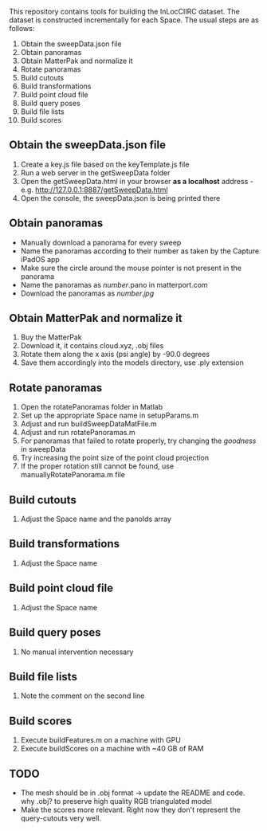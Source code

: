 This repository contains tools for building the InLocCIIRC dataset.
The dataset is constructed incrementally for each Space.
The usual steps are as follows:

1. Obtain the sweepData.json file
2. Obtain panoramas
3. Obtain MatterPak and normalize it
4. Rotate panoramas
5. Build cutouts
6. Build transformations
7. Build point cloud file
8. Build query poses
9. Build file lists
10. Build scores

## Obtain the sweepData.json file
1. Create a key.js file based on the keyTemplate.js file
2. Run a web server in the getSweepData folder
3. Open the getSweepData.html in your browser **as a localhost** address - e.g. http://127.0.0.1:8887/getSweepData.html
4. Open the console, the sweepData.json is being printed there

## Obtain panoramas
* Manually download a panorama for every sweep
* Name the panoramas according to their number as taken by the Capture iPadOS app
* Make sure the circle around the mouse pointer is not present in the panorama
* Name the panoramas as *number*.pano in matterport.com
* Download the panoramas as *number.jpg*

## Obtain MatterPak and normalize it
1. Buy the MatterPak
2. Download it, it contains cloud.xyz, .obj files
3. Rotate them along the x axis (psi angle) by -90.0 degrees
4. Save them accordingly into the models directory, use .ply extension

## Rotate panoramas
1. Open the rotatePanoramas folder in Matlab
2. Set up the appropriate Space name in setupParams.m
3. Adjust and run buildSweepDataMatFile.m
4. Adjust and run rotatePanoramas.m
5. For panoramas that failed to rotate properly, try changing the *goodness* in sweepData
6. Try increasing the point size of the point cloud projection
7. If the proper rotation still cannot be found, use manuallyRotatePanorama.m file

## Build cutouts
1. Adjust the Space name and the panoIds array

## Build transformations
1. Adjust the Space name

## Build point cloud file
1. Adjust the Space name

## Build query poses
1. No manual intervention necessary

## Build file lists
1. Note the comment on the second line

## Build scores
1. Execute buildFeatures.m on a machine with GPU
2. Execute buildScores on a machine with ~40 GB of RAM

## TODO
* The mesh should be in .obj format -> update the README and code. why .obj? to preserve high quality RGB triangulated model
* Make the scores more relevant. Right now they don't represent the query-cutouts very well.